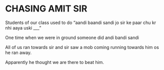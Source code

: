 # CHASING AMIT SIR 

Students of our class used to do “aandi baandi sandi jo sir ke paar chu kr nhi aaya uski ___”

One time when we were in ground someone did andi bandi sandi 

All of us ran towards sir and sir saw a mob coming running towards him os he ran away.

Apparently he thought we are there to beat him.


